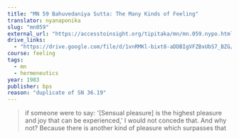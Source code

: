 ```yaml
---
title: "MN 59 Bahuvedaniya Sutta: The Many Kinds of Feeling"
translator: nyanaponika
slug: "mn059"
external_url: "https://accesstoinsight.org/tipitaka/mn/mn.059.nypo.html"
drive_links:
  - "https://drive.google.com/file/d/1vnRMKl-bixt8-aDDBIgVFZBxUbS7_BZG/view?usp=drivesdk"
course: feeling
tags:
  - mn
  - hermeneutics
year: 1983
publisher: bps
reason: "duplicate of SN 36.19"
---
```


> if someone were to say: '[Sensual pleasure] is the highest pleasure and joy that can be experienced,' I would not concede that. And why not? Because there is another kind of pleasure which surpasses that
